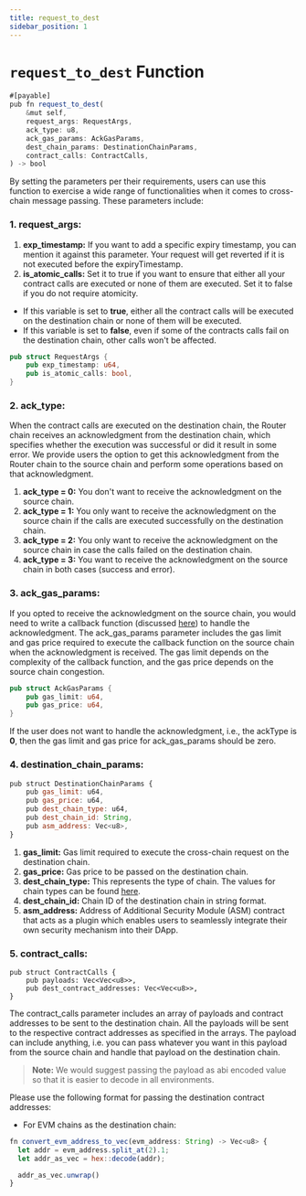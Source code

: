 ```yaml
---
title: request_to_dest
sidebar_position: 1
---
```


# `request_to_dest` Function

```javascript
#[payable]
pub fn request_to_dest(
    &mut self,
    request_args: RequestArgs,
    ack_type: u8,
    ack_gas_params: AckGasParams,
    dest_chain_params: DestinationChainParams,
    contract_calls: ContractCalls,
) -> bool
```

By setting the parameters per their requirements, users can use this function to exercise a wide range of functionalities when it comes to cross-chain message passing. These parameters include:

### 1. request_args:

1. **exp_timestamp:** If you want to add a specific expiry timestamp, you can mention it against this parameter. Your request will get reverted if it is not executed before the expiryTimestamp.
2. **is_atomic_calls:** Set it to true if you want to ensure that either all your contract calls are executed or none of them are executed. Set it to false if you do not require atomicity.

- If this variable is set to **true**, either all the contract calls will be executed on the destination chain or none of them will be executed.
- If this variable is set to **false**, even if some of the contracts calls fail on the destination chain, other calls won't be affected.

```rust
pub struct RequestArgs {
    pub exp_timestamp: u64,
    pub is_atomic_calls: bool,
}
```

### 2. ack_type:

When the contract calls are executed on the destination chain, the Router chain receives an acknowledgment from the destination chain, which specifies whether the execution was successful or did it result in some error. We provide users the option to get this acknowledgment from the Router chain to the source chain and perform some operations based on that acknowledgment.

1.  **ack_type = 0:** You don't want to receive the acknowledgment on the source chain.
2.  **ack_type = 1:** You only want to receive the acknowledgment on the source chain if the calls are executed successfully on the destination chain.
3.  **ack_type = 2:** You only want to receive the acknowledgment on the source chain in case the calls failed on the destination chain.
4.  **ack_type = 3:** You want to receive the acknowledgment on the source chain in both cases (success and error).

### 3. ack_gas_params:

If you opted to receive the acknowledgment on the source chain, you would need to write a callback function (discussed [here](./handleCrossTalkAck.md)) to handle the acknowledgment. The ack_gas_params parameter includes the gas limit and gas price required to execute the callback function on the source chain when the acknowledgment is received. The gas limit depends on the complexity of the callback function, and the gas price depends on the source chain congestion.

```rust
pub struct AckGasParams {
    pub gas_limit: u64,
    pub gas_price: u64,
}
```

If the user does not want to handle the acknowledgment, i.e., the ackType is **0**, then the gas limit and gas price for ack_gas_params should be zero.

### 4. destination_chain_params:

```javascript
pub struct DestinationChainParams {
    pub gas_limit: u64,
    pub gas_price: u64,
    pub dest_chain_type: u64,
    pub dest_chain_id: String,
    pub asm_address: Vec<u8>,
}
```

1.  **gas_limit:** Gas limit required to execute the cross-chain request on the destination chain.
2.  **gas_price:** Gas price to be passed on the destination chain.
3.  **dest_chain_type:** This represents the type of chain. The values for chain types can be found [here](../chainTypes.md).
4.  **dest_chain_id:** Chain ID of the destination chain in string format.
5.  **asm_address:** Address of Additional Security Module (ASM) contract that acts as a plugin which enables users to seamlessly integrate their own security mechanism into their DApp.

### 5. contract_calls:

```
pub struct ContractCalls {
    pub payloads: Vec<Vec<u8>>,
    pub dest_contract_addresses: Vec<Vec<u8>>,
}
```

The contract_calls parameter includes an array of payloads and contract addresses to be sent to the destination chain. All the payloads will be sent to the respective contract addresses as specified in the arrays. The payload can include anything, i.e. you can pass whatever you want in this payload from the source chain and handle that payload on the destination chain.

> **Note:** We would suggest passing the payload as abi encoded value so that it is easier to decode in all environments.

Please use the following format for passing the destination contract addresses:

- For EVM chains as the destination chain:

```javascript
fn convert_evm_address_to_vec(evm_address: String) -> Vec<u8> {
  let addr = evm_address.split_at(2).1;
  let addr_as_vec = hex::decode(addr);

  addr_as_vec.unwrap()
}

```
